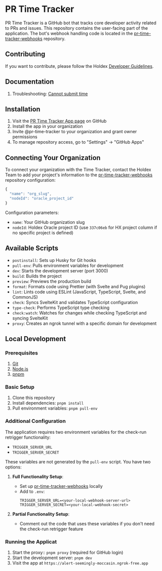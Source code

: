 # PR Time Tracker

PR Time Tracker is a GitHub bot that tracks core developer activity related to PRs and issues. This repository contains the user-facing part of the application. The bot's webhook handling code is located in the [pr-time-tracker-webhooks](https://github.com/holdex/pr-time-tracker-webhooks) repository.

## Contributing

If you want to contribute, please follow the Holdex [Developer Guidelines](https://github.com/holdex/developers).

## Documentation

1. Troubleshooting: [Cannot submit time](docs/cannot-submit-time/not-found.md)

## Installation

1. Visit the [PR Time Tracker App page](https://github.com/apps/pr-time-tracker) on GitHub
2. Install the app in your organization
3. Invite @pr-time-tracker to your organization and grant owner permissions
4. To manage repository access, go to "Settings" -> "GitHub Apps"

## Connecting Your Organization

To connect your organization with the Time Tracker, contact the Holdex Team to add your project's information to the [pr-time-tracker-webhooks](https://github.com/holdex/pr-time-tracker-webhooks) repository configuration:

```javascript
{
  "name": "org_slug",
  "nodeId": "oracle_project_id"
}
```

Configuration parameters:

- `name`: Your GitHub organization slug
- `nodeId`: Holdex Oracle project ID (use `337c06eb` for HX project column if no specific project is defined)

## Available Scripts

- `postinstall`: Sets up Husky for Git hooks
- `pull-env`: Pulls environment variables for development
- `dev`: Starts the development server (port 3000)
- `build`: Builds the project
- `preview`: Previews the production build
- `format`: Formats code using Prettier (with Svelte and Pug plugins)
- `lint`: Lints code using ESLint (JavaScript, TypeScript, Svelte, and CommonJS)
- `check`: Syncs SvelteKit and validates TypeScript configuration
- `type-check`: Performs TypeScript type checking
- `check:watch`: Watches for changes while checking TypeScript and syncing SvelteKit
- `proxy`: Creates an ngrok tunnel with a specific domain for development

## Local Development

### Prerequisites

1. [Git](https://git-scm.com/downloads)
2. [Node.js](https://nodejs.org/en/download/package-manager)
3. [pnpm](https://pnpm.io/installation)

### Basic Setup

1. Clone this repository
2. Install dependencies: `pnpm install`
3. Pull environment variables: `pnpm pull-env`

### Additional Configuration

The application requires two environment variables for the check-run retrigger functionality:

- `TRIGGER_SERVER_URL`
- `TRIGGER_SERVER_SECRET`

These variables are not generated by the `pull-env` script. You have two options:

1. **Full Functionality Setup**:

   - Set up [pr-time-tracker-webhooks](https://github.com/holdex/pr-time-tracker-webhooks) locally
   - Add to `.env`:
     ```
     TRIGGER_SERVER_URL=<your-local-webhook-server-url>
     TRIGGER_SERVER_SECRET=<your-local-webhook-secret>
     ```

2. **Partial Functionality Setup**:
   - Comment out the code that uses these variables if you don't need the check-run retrigger feature

### Running the Applicat

1. Start the proxy:: `pnpm proxy` (required for GitHub login)
2. Start the development server: `pnpm dev`
3. Visit the app at `https://alert-seemingly-moccasin.ngrok-free.app`
